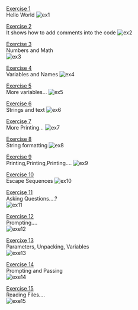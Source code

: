 [Exercise 1](https://github.com/MathiSurya/Ruby/blob/main/Exercises/ex1.rb)  
Hello World
![ex1](https://user-images.githubusercontent.com/28948551/105454030-4319f300-5ca7-11eb-99fd-6f0f4affec85.PNG)

[Exercise 2](https://github.com/MathiSurya/Ruby/blob/main/Exercises/ex2.rb)  
It shows how to add comments into the code
![ex2](https://user-images.githubusercontent.com/28948551/105458125-f7b71300-5cad-11eb-9717-9965a95e1d0a.png)

[Exercise 3](https://github.com/MathiSurya/Ruby/blob/main/Exercises/ex3.rb)  
Numbers and Math  
![ex3](https://user-images.githubusercontent.com/28948551/105468063-87fc5480-5cbc-11eb-8d9c-1651e14b4d60.PNG)

[Exercise 4](https://github.com/MathiSurya/Ruby/blob/main/Exercises/ex4.rb)  
Variables and Names
![ex4](https://user-images.githubusercontent.com/28948551/105569949-18de3900-5d6c-11eb-85d5-79da327ec493.PNG)

[Exercise 5](https://github.com/MathiSurya/Ruby/blob/main/Exercises/ex5.rb)   
More variables...
![ex5](https://user-images.githubusercontent.com/28948551/105571327-25b35a80-5d75-11eb-85fc-b08f24200063.PNG)
 
[Exercise 6](https://github.com/MathiSurya/Ruby/blob/main/Exercises/ex6.rb)  
Strings and text
![ex6](https://user-images.githubusercontent.com/28948551/105573116-539e9c00-5d81-11eb-93f2-8960262b0df7.PNG)

[Exercise 7](https://github.com/MathiSurya/Ruby/blob/main/Exercises/ex7.rb)   
More Printing...
![ex7](https://user-images.githubusercontent.com/28948551/105573762-e04b5900-5d85-11eb-9864-f14d96c52e76.PNG)

[Exercise 8](https://github.com/MathiSurya/Ruby/blob/main/Exercises/ex8.rb)   
String formatting
![ex8](https://user-images.githubusercontent.com/28948551/105630788-19142c80-5e71-11eb-902e-f0cc8c4bf111.PNG)

[Exercise 9](https://github.com/MathiSurya/Ruby/blob/main/Exercises/ex9.rb)   
Printing,Printing,Printing....
![ex9](https://user-images.githubusercontent.com/28948551/105951235-b94a9b00-6095-11eb-95c1-5634332ad10b.PNG)

[Exercise 10](https://github.com/MathiSurya/Ruby/blob/main/Exercises/exe10.rb)  
Escape Sequences
![ex10](https://user-images.githubusercontent.com/28948551/105960701-9a530580-60a3-11eb-8d5e-b681f9662c22.PNG)

[Exercise 11](https://github.com/MathiSurya/Ruby/blob/main/Exercises/exe11.rb)   
Asking Questions....?    
![ex11](https://user-images.githubusercontent.com/28948551/106026658-1a9f5800-60f0-11eb-8071-a46293fadc9b.PNG)

[Exercise 12](https://github.com/MathiSurya/Ruby/blob/main/Exercises/exe12.rb)     
Prompting....       
![exe12](https://user-images.githubusercontent.com/28948551/106032982-2a6e6a80-60f7-11eb-8cc2-ebc1d72e8657.PNG)

[Exercixe 13](https://github.com/MathiSurya/Ruby/blob/main/Exercises/exe13.rb)   
Parameters, Unpacking, Variables     
![exe13](https://user-images.githubusercontent.com/28948551/106099881-68a07400-6161-11eb-9c85-ee4a63b56b85.PNG)

[Exercise 14](https://github.com/MathiSurya/Ruby/blob/main/Exercises/exe14.rb)   
Prompting and Passing     
![exe14](https://user-images.githubusercontent.com/28948551/106596437-04274f80-657b-11eb-8f90-d65d7fc5c8ea.PNG)

[Exercise 15](https://github.com/MathiSurya/Ruby/blob/main/Exercises/exe15.rb)    
Reading Files....       
![exe15](https://user-images.githubusercontent.com/28948551/106847547-21703100-66d5-11eb-98bf-fa41cc678182.PNG)

















